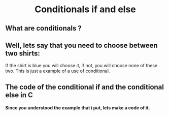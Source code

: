 <h1 align="center">Conditionals if and else</h1>
<h2>What are conditionals ? </h2> 
<h2> Well, lets say that you need to choose between two shirts:</h2> 
<div> If the shirt is blue you will choose it, if not, you will choose none of these two. This is just a example of a use of conditional.</div>
<h2>The code of the conditional if and the conditional else in C</h2>
<h4>Since you understood the example that i put, lets make a code of it.</h4>
